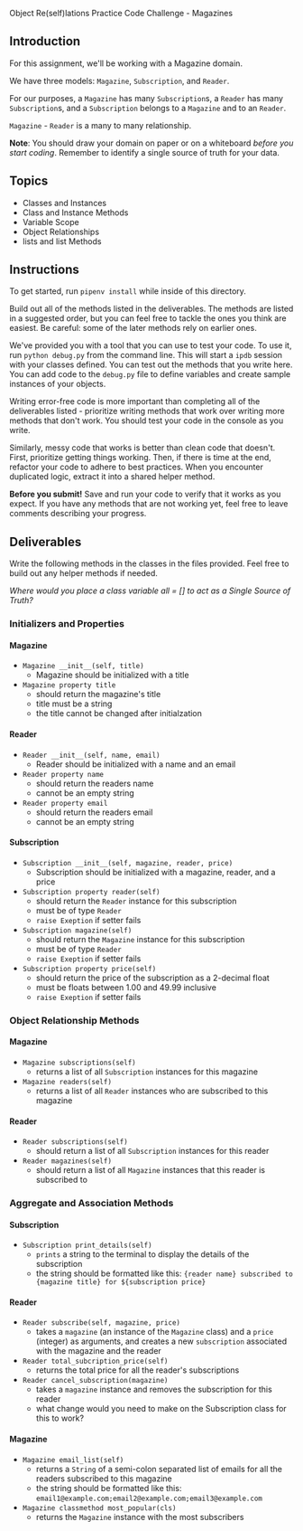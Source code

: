   Object Re(self)lations Practice Code Challenge - Magazines

## Introduction

For this assignment, we'll be working with a Magazine domain.

We have three models: `Magazine`, `Subscription`, and `Reader`.

For our purposes, a `Magazine` has many `Subscription`s, a `Reader` has many `Subscription`s, and a `Subscription` belongs to a `Magazine` and to an `Reader`.

`Magazine` - `Reader` is a many to many relationship.

**Note**: You should draw your domain on paper or on a whiteboard _before you start coding_. Remember to identify a single source of truth for your data.

## Topics

- Classes and Instances
- Class and Instance Methods
- Variable Scope
- Object Relationships
- lists and list Methods

## Instructions

To get started, run `pipenv install` while inside of this directory.

Build out all of the methods listed in the deliverables. The methods are listed in a suggested order, but you can feel free to tackle the ones you think are easiest. Be careful: some of the later methods rely on earlier ones.

We've provided you with a tool that you can use to test your code. To use it,
run `python debug.py` from the command line. This will start a `ipdb` session
with your classes defined. You can test out the methods that you write here. You can add code to the `debug.py` file to define variables and create sample
instances of your objects.

Writing error-free code is more important than completing all of the
deliverables listed - prioritize writing methods that work over writing more
methods that don't work. You should test your code in the console as you write.

Similarly, messy code that works is better than clean code that doesn't. First, prioritize getting things working. Then, if there is time at the end, refactor your code to adhere to best practices. When you encounter duplicated logic, extract it into a shared helper method.

**Before you submit!** Save and run your code to verify that it works as you
expect. If you have any methods that are not working yet, feel free to leave
comments describing your progress.

## Deliverables

Write the following methods in the classes in the files provided. Feel free to build out any helper methods if needed.

_Where would you place a class variable all = [] to act as a Single Source of Truth?_
 
### Initializers and Properties

#### Magazine
- `Magazine __init__(self, title)`
   - Magazine should be initialized with a title
- `Magazine property title`
   - should return the magazine's title
   - title must be a string
   - the title cannot be changed after initialzation

#### Reader
- `Reader __init__(self, name, email)`
   - Reader should be initialized with a name and an email
- `Reader property name`
   - should return the readers name
   - cannot be an empty string
- `Reader property email`
   - should return the readers email
   - cannot be an empty string

#### Subscription
- `Subscription __init__(self, magazine, reader, price)`
   - Subscription should be initialized with a magazine, reader, and a price
- `Subscription property reader(self)`
  - should return the `Reader` instance for this subscription
  - must be of type `Reader`
  - `raise Exeption` if setter fails
- `Subscription magazine(self)`
  - should return the `Magazine` instance for this subscription
  - must be of type `Reader`
  - `raise Exeption` if setter fails
- `Subscription property price(self)`
  - should return the price of the subscription as a 2-decimal float
  - must be floats between 1.00 and 49.99 inclusive
  - `raise Exeption` if setter fails

### Object Relationship Methods

#### Magazine
- `Magazine subscriptions(self)`
  - returns a list of all `Subscription` instances for this magazine
- `Magazine readers(self)`
  - returns a list of all `Reader` instances who are subscribed to this magazine

#### Reader
- `Reader subscriptions(self)`
  - should return a list of all `Subscription` instances for this reader
- `Reader magazines(self)`
  - should return a list of all `Magazine` instances that this reader is subscribed to


### Aggregate and Association Methods

#### Subscription
- `Subscription print_details(self)`
  - `prints` a string to the terminal to display the details of the subscription
  - the string should be formatted like this: `{reader name} subscribed to {magazine title} for ${subscription price}`

#### Reader
- `Reader subscribe(self, magazine, price)`
  - takes a `magazine` (an instance of the `Magazine` class) and a `price` (integer) as arguments, and creates a new `subscription` associated with the magazine and the reader
- `Reader total_subcription_price(self)`
  - returns the total price for all the reader's subscriptions
- `Reader cancel_subscription(magazine)`
  - takes a `magazine` instance and removes the subscription for this reader
  - what change would you need to make on the Subscription class for this to work?

#### Magazine

- `Magazine email_list(self)`
  - returns a `String` of a semi-colon separated list of emails for all the readers subscribed to this magazine
  - the string should be formatted like this: `email1@example.com;email2@example.com;email3@example.com`
- `Magazine classmethod most_popular(cls)`
  - returns the `Magazine` instance with the most subscribers